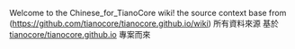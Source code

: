 Welcome to the Chinese_for_TianoCore wiki!
the source context base from (https://github.com/tianocore/tianocore.github.io/wiki)
所有資料來源 基於[tianocore/tianocore.github.io](https://github.com/tianocore/tianocore.github.io.git) 專案而來